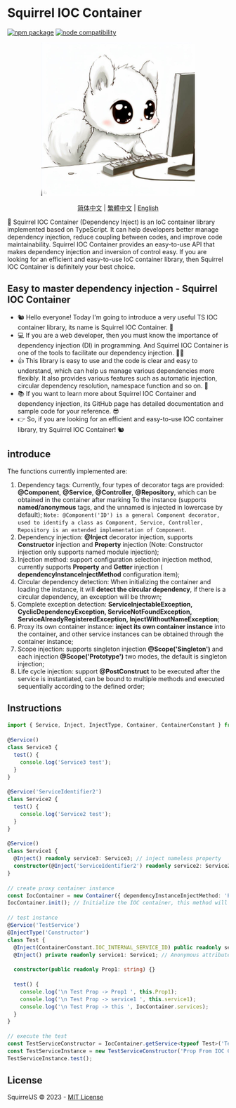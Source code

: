 # Squirrel IOC Container

<!-- Version -->
<p align="left">
  <a href="https://npmjs.com/package/vite"><img src="https://img.shields.io/npm/v/@squirreljs/squirre-ioc-container.svg" alt="npm package"></a>
  <a href="https://nodejs.org/en/about/releases/"><img src="https://img.shields.io/node/v/@squirreljs/squirre-ioc-container.svg" alt="node compatibility"></a>
</p>

<!-- Logo -->
<p align="center">
  <a href="" target="blank"><img src="./assets/logo.jpeg" width="350" alt="Squirrel IOC Container Logo" /></a>
</p>

<!-- Language -->
<p align="center">
  <a href="README.md">简体中文</a> | 
  <a href="README.zh-TW.md">繁體中文</a> | 
  <a href="README.en-US.md">English</a> 
</p>

🎉 Squirrel IOC Container (Dependency Inject) is an IoC container library implemented based on TypeScript. It can help developers better manage dependency injection, reduce coupling between codes, and improve code maintainability. Squirrel IOC Container provides an easy-to-use API that makes dependency injection and inversion of control easy. If you are looking for an efficient and easy-to-use IoC container library, then Squirrel IOC Container is definitely your best choice.

## Easy to master dependency injection - Squirrel IOC Container

- 🐿️ Hello everyone! Today I'm going to introduce a very useful TS IOC container library, its name is Squirrel IOC Container. 🌰
- 💻 If you are a web developer, then you must know the importance of dependency injection (DI) in programming. And Squirrel IOC Container is one of the tools to facilitate our dependency injection. 👨‍💻
- 👍 This library is easy to use and the code is clear and easy to understand, which can help us manage various dependencies more flexibly. It also provides various features such as automatic injection, circular dependency resolution, namespace function and so on. 🤩
- 📚 If you want to learn more about Squirrel IOC Container and dependency injection, its GitHub page has detailed documentation and sample code for your reference. 😎
- 👉 So, if you are looking for an efficient and easy-to-use IOC container library, try Squirrel IOC Container! 🐿️

## introduce

The functions currently implemented are:

1. Dependency tags: Currently, four types of decorator tags are provided: **@Component**, **@Service**, **@Controller**, **@Repository**, which can be obtained in the container after marking To the instance (supports **named/anonymous** tags, and the unnamed is injected in lowercase by default); `Note: @Component('ID') is a general Component decorator, used to identify a class as Component, Service, Controller, Repository is an extended implementation of Component`.
2. Dependency injection: **@Inject** decorator injection, supports **Constructor** injection and **Property** injection (Note: Constructor injection only supports named module injection);
3. Injection method: support configuration selection injection method, currently supports **Property** and **Getter** injection ( **dependencyInstanceInjectMethod** configuration item);
4. Circular dependency detection: When initializing the container and loading the instance, it will **detect the circular dependency**, if there is a circular dependency, an exception will be thrown;
5. Complete exception detection: **ServiceInjectableException, CyclicDependencyException, ServiceNotFoundException, ServiceAlreadyRegisteredException, InjectWithoutNameException**;
6. Proxy its own container instance: **inject its own container instance** into the container, and other service instances can be obtained through the container instance;
7. Scope injection: supports singleton injection **@Scope('Singleton')** and each injection **@Scope('Prototype')** two modes, the default is singleton injection;
8. Life cycle injection: support **@PostConstruct** to be executed after the service is instantiated, can be bound to multiple methods and executed sequentially according to the defined order;

## Instructions

```typescript
import { Service, Inject, InjectType, Container, ContainerConstant } from '@squirreljs/squirre-ioc-container';

@Service()
class Service3 {
  test() {
    console.log('Service3 test');
  }
}

@Service('ServiceIdentifier2')
class Service2 {
  test() {
    console.log('Service2 test');
  }
}

@Service()
class Service1 {
  @Inject() readonly service3: Service3; // inject nameless property
  constructor(@Inject('ServiceIdentifier2') readonly service2: Service2) {} // injects named properties - Constructor
}

// create proxy container instance
const IocContainer = new Container({ dependencyInstanceInjectMethod: 'Property' });
IocContainer.init(); // Initialize the IOC container, this method will automatically initialize all registered services and perform a cycle detection, which is convenient for developers to find circular dependency problems during the development phase.

// test instance
@Service('TestService')
@InjectType('Constructor')
class Test {
  @Inject(ContainerConstant.IOC_INTERNAL_SERVICE_ID) public readonly serviceInternal: Container; // Inject proxy container instance
  @Inject() private readonly service1: Service1; // Anonymous attribute injection

  constructor(public readonly Prop1: string) {}

  test() {
    console.log('\n Test Prop -> Prop1 ', this.Prop1);
    console.log('\n Test Prop -> service1 ', this.service1);
    console.log('\n Test Prop -> this ', IocContainer.services);
  }
}

// execute the test
const TestServiceConstructor = IocContainer.getService<typeof Test>('TestService');
const TestServiceInstance = new TestServiceConstructor('Prop From IOC Container Constructor');
TestServiceInstance.test();
```

## License

SquirrelJS © 2023 - [MIT License](LICENSE)
